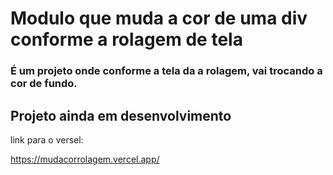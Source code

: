 # Modulo que muda a cor de uma div conforme a rolagem de tela

### É um projeto onde conforme a tela da a rolagem, vai trocando a cor de fundo.

## Projeto ainda em desenvolvimento


link para o versel:

https://mudacorrolagem.vercel.app/